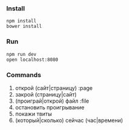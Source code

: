 ### Install

```
npm install
bower install
```

### Run

```
npm run dev
open localhost:8080
```
### Commands

1. открой (сайт|страницу) :page
2. закрой (страницу|сайт)
3. (проиграй|открой) файл :file
4. остановить проигрывание
5. покажи твиты
6. (который|сколько) сейчас (час|времени)

